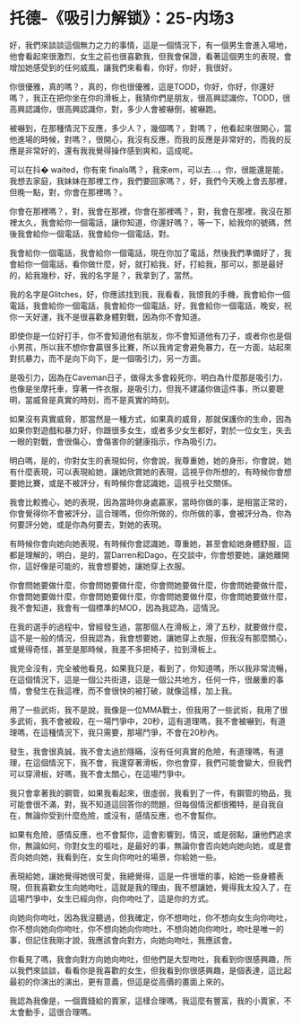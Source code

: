 # 托德-《吸引力解锁》：25-内场3

好，我們來談談這個無力之力的事情，這是一個情況下，有一個男生會進入場地，他會看起來很激烈，女生之前也很喜歡我，但我會保證，看著這個男生的表現，會增加她感受到的任何威風，讓我們來看看，你好，你好，我很好。

你很優雅，真的嗎？，真的，你也很優雅，這是TODD，你好，你好，你還好嗎？，我正在把你坐在你的滑板上，我猜你們是朋友，很高興認識你，TODD，很高興認識你，很高興認識你，對，多少人會被嚇倒，被嚇跑。

被嚇到，在那種情況下反應，多少人？，幾個嗎？，對嗎？，他看起來很開心，當他進場的時候，對嗎？，很開心，我沒有反應，而我的反應是非常好的，而我的反應是非常好的，還有我我覺得操作感到爽和，這成呢。

可以在抖� waited，你有來 finals嗎？，我來em，可以去…，你，很能還是能，我想去家庭，我妹妹在那裡工作，我們要回家嗎？，好，我們今天晚上會去那裡，但晚一點，對，你會在那裡嗎？。

你會在那裡嗎？，對，我會在那裡，你會在那裡嗎？，對，我會在那裡，我沒在那裡太久，我會給你一個電話，讓你知道，你還好嗎？，等一下，給我你的號碼，然後我會給你一個電話，我會給你一個電話，對。

我會給你一個電話，我會給你一個電話，現在你加了電話，然後我們準備好了，我會給你一個電話，看你做什麼，好，就打給我，好，打給我，那可以，那是最好的，給我幾秒，好，我的名字是？，我拿到了，當然。

我的名字是Glitches，好，你應該找到我，我看看，我恨我的手機，我會給你一個電話，我會給你一個電話，我會給你一個電話，好，我會給你一個電話，晚安，祝你一天好運，我不是很喜歡身體對戰，因為你不會知道。

即使你是一位好打手，你不會知道他有朋友，你不會知道他有刀子，或者你也是個小男孩，所以我不想你會贏很多比賽，所以我肯定會避免暴力，在一方面，站起來對抗暴力，而不是向下向下，是一個吸引力，另一方面。

是吸引力，因為在Caveman日子，做得太多會殺死你，明白為什麼那是吸引力，也像是坐摩托車，穿著一件衣服，是吸引力，但我不建議你做這件事，所以要聰明，當威脅是真實的時刻，而不是真實的時刻。

如果沒有真實威脅，那當然是一種方式，如果真的威脅，那就保護你的生命，因為如果你對遊戲和暴力好，你跟很多女生，或者多少女生都好，對於一位女生，失去一眼的對戰，會很傷心，會傷害你的健康指示，作為吸引力。

明白嗎，是的，你對女生的表現如何，你會說，我尊重她，她的身形，你會說，她有什麼表現，可以表現給她，讓她欣賞她的表現，這視乎你所想的，有時候你會想要她比賽，或是不被評分，有時候你會認識她，這視乎社交關係。

我會比較擔心，她的表現，因為當時你身處贏家，當時你做的事，是相當正常的，你會覺得你不會被評分，這合理嗎，但你所做的，你所做的事，會被評分為，你為何要評分她，或是你為何要去，對她的表現。

有時候你會向她向她表現，有時候你會認識她，尊重她，甚至會給她身體舒服，這都是理解的，明白，是的，當Darren和Dago，在交談中，你會想要她，讓她離開你，這好像是可能的，我會想要她，讓她穿上衣服。

你會問她要做什麼，你會問她要做什麼，你會問她要做什麼，你會問她要做什麼，你會問她要做什麼，你會問她要做什麼，你會問她要做什麼，你會問她要做什麼，我不會知道，我會有一個標準的MOD，因為我認為，這情況。

在我的選手的過程中，曾經發生過，當那個人在滑板上，滑了五秒，就要做什麼，這不是一般的情況，但我認為，我會想要她，讓她穿上衣服，但我沒有那麼關心，或覺得奇怪，甚至是那時候，我差不多把椅子，拉到滑板上。

我完全沒有，完全被他看見，如果我只是，看到了，你知道嗎，所以我非常流暢，在這個情況下，這是一個公共街道，這是一個公共地方，任何一件，很嚴重的事情，會發生在我這裡，而不會很快的被打破，就像這樣，加上我。

用了一些武術，我不是說，我像是一位MMA戰士，但我用了一些武術，我用了很多武術，我不會被殺，在一場鬥爭中，20秒，這有道理嗎，我不會被嚇到，有道理嗎，在這種情況下，我只需要，那場鬥爭，不會在20秒內。

發生，我會很真誠，我不會太過於隱瞞，沒有任何真實的危險，有道理嗎，有道理，在這個情況下，我不會，我還穿著滑板，你也會穿，我們可能會變大，但我們可以穿滑板，好嗎，我不會太關心，在這場鬥爭中。

我只會拿著我的鋼管，如果我看起來，很虛弱，我看到了一件，有鋼管的物品，我可能會很不滿，對，我不知道這回答你的問題，但每個情況都很獨特，是自我自在，無論你受到什麼危險，或沒有，感情反應，也不會幫你。

如果有危險，感情反應，也不會幫你，這會影響到，情況，或是弱點，讓他們追求你，無論如何，你對女生的嘔吐，是最好的事，無論你會否向她向她向她，或是會否向她向她，我看到在，女生向你吻吐的場景，你給她一些。

表現給她，讓她覺得她很可愛，我總覺得，這是一件很壞的事，給她一些身體表現，但我喜歡女生向她吻吐，這就是我的理由，我不想讓她，覺得我太投入了，在這場鬥爭中，女生已經向你，向你吻吐了，這是你的方式。

向她向你吻吐，因為我沒聽過，但我確定，你不想吻吐，你不想向女生向你吻吐，你不想向她向你吻吐，你不想向她向你吻吐，不想向她向你吻吐，吻吐是唯一的事，但記住我剛才說，我應該會向對方，向她向吻吐，我應該會。

你看見了嗎，我會向對方向她向吻吐，但他們是大型吻吐，我看到你很感興趣，所以我們來談談，看看你是我喜歡的女生，但我看到你很感興趣，是個表達，這比起最初的你演出的演出，更有意義，但這是從高價的畫面上來的。

我認為我像是，一個賣錢給的賣家，這樣合理嗎，我這麼有豐富，我的小賣家，不太會動手，這很合理嗎。